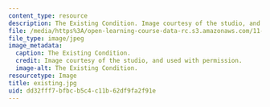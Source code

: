 ```yaml
---
content_type: resource
description: The Existing Condition. Image courtesy of the studio, and used with permission.
file: /media/https%3A/open-learning-course-data-rc.s3.amazonaws.com/11-945-springfield-studio-spring-2004/dd32fff7bfbcb5c4c11b62df9fa2f91e_existing.jpg
file_type: image/jpeg
image_metadata:
  caption: The Existing Condition.
  credit: Image courtesy of the studio, and used with permission.
  image-alt: The Existing Condition.
resourcetype: Image
title: existing.jpg
uid: dd32fff7-bfbc-b5c4-c11b-62df9fa2f91e
---
```

